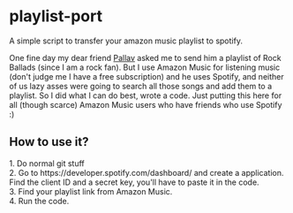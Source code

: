 # playlist-port
A simple script to transfer your amazon music playlist to spotify.

One fine day my dear friend <a href="https://github.com/paxF3E">Pallav</a> asked me to send him a playlist of Rock Ballads (since I am a rock fan).
But I use Amazon Music for listening music (don't judge me I have a free subscription) and he uses Spotify, and neither of us lazy asses were going to search all those songs
and add them to a playlist. So I did what I can do best, wrote a code.
Just putting this here for all (though scarce) Amazon Music users who have friends who use Spotify :)
 
<h2>How to use it?</h2>
1. Do normal git stuff <br />
2. Go to https://developer.spotify.com/dashboard/ and create a application. Find the client ID and a secret key, you'll have to paste it in the code. <br />
3. Find your playlist link from Amazon Music. <br />
4. Run the code. <br />
